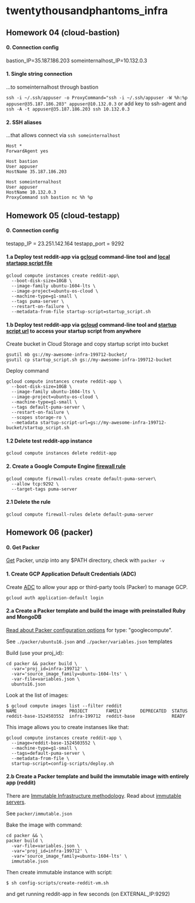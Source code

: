 # twentythousandphantoms_infra

## Homework 04 (cloud-bastion)

#### 0. Connection config
bastion_IP=35.187.186.203
someinternalhost_IP=10.132.0.3

#### 1. Single string connection
...to someinternalhost through bastion 

`ssh -i ~/.ssh/appuser -o ProxyCommand="ssh -i ~/.ssh/appuser -W %h:%p appuser@35.187.186.203" appuser@10.132.0.3`
or add key to ssh-agent and `ssh -A -t appuser@35.187.186.203 ssh 10.132.0.3`
#### 2. SSH aliases
...that allows connect via `ssh someinternalhost`
```
Host *
ForwardAgent yes

Host bastion
User appuser
HostName 35.187.186.203

Host someinternalhost
User appuser
HostName 10.132.0.3
ProxyCommand ssh bastion nc %h %p
```
## Homework 05 (cloud-testapp)

#### 0. Connection config
testapp_IP = 23.251.142.164
testapp_port = 9292

#### 1.a Deploy test reddit-app via [gcloud][1] command-line tool and [local startapp script file][2]
```
gcloud compute instances create reddit-app\
  --boot-disk-size=10GB \
  --image-family ubuntu-1604-lts \
  --image-project=ubuntu-os-cloud \
  --machine-type=g1-small \
  --tags puma-server \
  --restart-on-failure \
  --metadata-from-file startup-script=startup_script.sh 
```
#### 1.b Deploy test reddit-app via [gcloud][1] command-line tool and [startup script url][3] to access your startup script from anywhere

Create bucket in Cloud Storage and copy startup script into bucket
```
gsutil mb gs://my-awesome-infra-199712-bucket/
gsutil cp startup_script.sh gs://my-awesome-infra-199712-bucket
```
Deploy command
```
gcloud compute instances create reddit-app \
  --boot-disk-size=10GB \
  --image-family ubuntu-1604-lts \
  --image-project=ubuntu-os-cloud \
  --machine-type=g1-small \
  --tags default-puma-server \
  --restart-on-failure \
  --scopes storage-ro \
  --metadata startup-script-url=gs://my-awesome-infra-199712-bucket/startup_script.sh
```
#### 1.2 Delete test reddit-app instance
```
gcloud compute instances delete reddit-app
```
#### 2. Create a Google Compute Engine [firewall rule][4] 
```
gcloud compute firewall-rules create default-puma-server\
  --allow tcp:9292 \
  --target-tags puma-server
```
#### 2.1 Delete the rule
```
gcloud compute firewall-rules delete default-puma-server
```

[1]: https://cloud.google.com/sdk/gcloud/
[2]: https://cloud.google.com/compute/docs/startupscript#using_a_local_startup_script_file
[3]: https://cloud.google.com/compute/docs/startupscript#cloud-storage
[4]: https://cloud.google.com/sdk/gcloud/reference/compute/firewall-rules/create

## Homework 06 (packer)

#### 0. Get Packer 
[Get][5] Packer, unzip into any $PATH directory, check with `packer -v`

#### 1. Create GCP Application Default Credentials (ADC)
Create [ADC][6] to allow your app or third-party tools (Packer) to manage GCP.
```
gcloud auth application-default login
```

#### 2.a Create a Packer template and build the image with preinstalled Ruby and MongoDB
[Read about Packer configuration options][7] for type: "googlecompute".

See `./packer/ubuntu16.json` and `./packer/variables.json` templates

Build (use your proj_id):
```
cd packer && packer build \
  -var='proj_id=infra-199712' \
  -var='source_image_family=ubuntu-1604-lts' \
  -var-file=variables.json \
  ubuntu16.json
```
Look at the list of images:
```
$ gcloud compute images list --filter reddit
NAME                    PROJECT       FAMILY       DEPRECATED  STATUS
reddit-base-1524503552  infra-199712  reddit-base              READY
```
This image allows you to create instanses like that:
```
gcloud compute instances create reddit-app \
  --image=reddit-base-1524503552 \
  --machine-type=g1-small \
  --tags=default-puma-server \
  --metadata-from-file \
  startup-script=config-scripts/deploy.sh
```
#### 2.b Create a Packer template and build the immutable image with entirely app (reddit)
There are [Immutable Infrastructure methodology][8]. Read about [immutable servers][9].

See `packer/immutable.json`

Bake the image with command:
```
cd packer && \
packer build \
  -var-file=variables.json \
  -var='proj_id=infra-199712' \
  -var='source_image_family=ubuntu-1604-lts' \
  immutable.json
```
Then create immutable instance with script:
```
$ sh config-scripts/create-reddit-vm.sh
```
and get running reddit-app in few seconds (on EXTERNAL_IP:9292)


[5]: https://www.packer.io/downloads.html
[6]: https://cloud.google.com/compute/docs/api/how-tos/authorization#gcloud_auth_login
[7]: https://www.packer.io/docs/builders/googlecompute.html
[8]: https://www.oreilly.com/ideas/an-introduction-to-immutable-infrastructure
[9]: https://martinfowler.com/bliki/ImmutableServer.html
